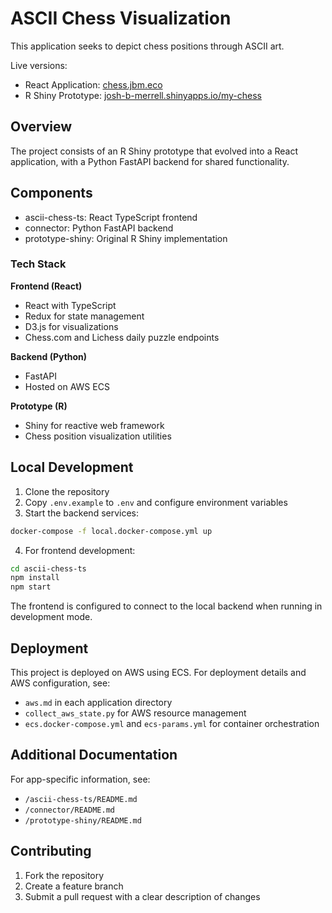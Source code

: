 # ASCII Chess Visualization

This application seeks to depict chess positions through ASCII art.

Live versions:
- React Application: [chess.jbm.eco](https://chess.jbm.eco)
- R Shiny Prototype: [josh-b-merrell.shinyapps.io/my-chess](https://josh-b-merrell.shinyapps.io/my-chess/)

## Overview

The project consists of an R Shiny prototype that evolved into a React application, with a Python FastAPI backend for shared functionality.

## Components

- ascii-chess-ts: React TypeScript frontend
- connector: Python FastAPI backend
- prototype-shiny: Original R Shiny implementation

### Tech Stack

**Frontend (React)**
- React with TypeScript
- Redux for state management
- D3.js for visualizations
- Chess.com and Lichess daily puzzle endpoints

**Backend (Python)**
- FastAPI
- Hosted on AWS ECS

**Prototype (R)**
- Shiny for reactive web framework
- Chess position visualization utilities

## Local Development

1. Clone the repository
2. Copy `.env.example` to `.env` and configure environment variables
3. Start the backend services:
```bash
docker-compose -f local.docker-compose.yml up
```

4. For frontend development:
```bash
cd ascii-chess-ts
npm install
npm start
```
The frontend is configured to connect to the local backend when running in development mode.

## Deployment

This project is deployed on AWS using ECS. For deployment details and AWS configuration, see:
- `aws.md` in each application directory
- `collect_aws_state.py` for AWS resource management
- `ecs.docker-compose.yml` and `ecs-params.yml` for container orchestration

## Additional Documentation

For app-specific information, see:
- `/ascii-chess-ts/README.md` 
- `/connector/README.md`
- `/prototype-shiny/README.md`

## Contributing

1. Fork the repository
2. Create a feature branch
3. Submit a pull request with a clear description of changes
